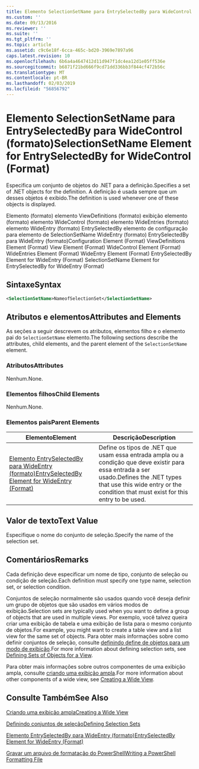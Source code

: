 ```yaml
---
title: Elemento SelectionSetName para EntrySelectedBy para WideControl (formato) | Microsoft Docs
ms.custom: ''
ms.date: 09/13/2016
ms.reviewer: ''
ms.suite: ''
ms.tgt_pltfrm: ''
ms.topic: article
ms.assetid: c9c6e18f-6cca-465c-bd20-3969e7897a96
caps.latest.revision: 10
ms.openlocfilehash: 6b6a4a4647412d11d947f1dc4ea12d1e05ff536e
ms.sourcegitcommit: b6871f21bd666f9cd71dd336bb3f844cf472b56c
ms.translationtype: MT
ms.contentlocale: pt-BR
ms.lasthandoff: 02/03/2019
ms.locfileid: "56856792"
---
```

# <a name="selectionsetname-element-for-entryselectedby-for-widecontrol-format"></a><span data-ttu-id="cd898-102">Elemento SelectionSetName para EntrySelectedBy para WideControl (formato)</span><span class="sxs-lookup"><span data-stu-id="cd898-102">SelectionSetName Element for EntrySelectedBy for WideControl (Format)</span></span>

<span data-ttu-id="cd898-103">Especifica um conjunto de objetos do .NET para a definição.</span><span class="sxs-lookup"><span data-stu-id="cd898-103">Specifies a set of .NET objects for the definition.</span></span> <span data-ttu-id="cd898-104">A definição é usada sempre que um desses objetos é exibido.</span><span class="sxs-lookup"><span data-stu-id="cd898-104">The definition is used whenever one of these objects is displayed.</span></span>

<span data-ttu-id="cd898-105">Elemento (formato) elemento ViewDefinitions (formato) exibição elemento (formato) elemento WideControl (formato) elemento WideEntries (formato) elemento WideEntry (formato) EntrySelectedBy elemento de configuração para elemento de SelectionSetName WideEntry (formato) EntrySelectedBy para WideEntry (formato)</span><span class="sxs-lookup"><span data-stu-id="cd898-105">Configuration Element (Format) ViewDefinitions Element (Format) View Element (Format) WideControl Element (Format) WideEntries Element (Format) WideEntry Element (Format) EntrySelectedBy Element for WideEntry (Format) SelectionSetName Element for EntrySelectedBy for WideEntry (Format)</span></span>

## <a name="syntax"></a><span data-ttu-id="cd898-106">Sintaxe</span><span class="sxs-lookup"><span data-stu-id="cd898-106">Syntax</span></span>

```xml
<SelectionSetName>NameofSelectionSet</SelectionSetName>

```

## <a name="attributes-and-elements"></a><span data-ttu-id="cd898-107">Atributos e elementos</span><span class="sxs-lookup"><span data-stu-id="cd898-107">Attributes and Elements</span></span>

<span data-ttu-id="cd898-108">As seções a seguir descrevem os atributos, elementos filho e o elemento pai do `SelectionSetName` elemento.</span><span class="sxs-lookup"><span data-stu-id="cd898-108">The following sections describe the attributes, child elements, and the parent element of the `SelectionSetName` element.</span></span>

### <a name="attributes"></a><span data-ttu-id="cd898-109">Atributos</span><span class="sxs-lookup"><span data-stu-id="cd898-109">Attributes</span></span>

<span data-ttu-id="cd898-110">Nenhum.</span><span class="sxs-lookup"><span data-stu-id="cd898-110">None.</span></span>

### <a name="child-elements"></a><span data-ttu-id="cd898-111">Elementos filhos</span><span class="sxs-lookup"><span data-stu-id="cd898-111">Child Elements</span></span>

<span data-ttu-id="cd898-112">Nenhum.</span><span class="sxs-lookup"><span data-stu-id="cd898-112">None.</span></span>

### <a name="parent-elements"></a><span data-ttu-id="cd898-113">Elementos pais</span><span class="sxs-lookup"><span data-stu-id="cd898-113">Parent Elements</span></span>

|<span data-ttu-id="cd898-114">Elemento</span><span class="sxs-lookup"><span data-stu-id="cd898-114">Element</span></span>|<span data-ttu-id="cd898-115">Descrição</span><span class="sxs-lookup"><span data-stu-id="cd898-115">Description</span></span>|
|-------------|-----------------|
|[<span data-ttu-id="cd898-116">Elemento EntrySelectedBy para WideEntry (formato)</span><span class="sxs-lookup"><span data-stu-id="cd898-116">EntrySelectedBy Element for WideEntry (Format)</span></span>](./entryselectedby-element-for-wideentry-format.md)|<span data-ttu-id="cd898-117">Define os tipos de .NET que usam essa entrada ampla ou a condição que deve existir para essa entrada a ser usado.</span><span class="sxs-lookup"><span data-stu-id="cd898-117">Defines the .NET types that use this wide entry or the condition that must exist for this entry to be used.</span></span>|

## <a name="text-value"></a><span data-ttu-id="cd898-118">Valor de texto</span><span class="sxs-lookup"><span data-stu-id="cd898-118">Text Value</span></span>

<span data-ttu-id="cd898-119">Especifique o nome do conjunto de seleção.</span><span class="sxs-lookup"><span data-stu-id="cd898-119">Specify the name of the selection set.</span></span>

## <a name="remarks"></a><span data-ttu-id="cd898-120">Comentários</span><span class="sxs-lookup"><span data-stu-id="cd898-120">Remarks</span></span>

<span data-ttu-id="cd898-121">Cada definição deve especificar um nome de tipo, conjunto de seleção ou condição de seleção.</span><span class="sxs-lookup"><span data-stu-id="cd898-121">Each definition must specify one type name, selection set, or selection condition.</span></span>

<span data-ttu-id="cd898-122">Conjuntos de seleção normalmente são usados quando você deseja definir um grupo de objetos que são usados em vários modos de exibição.</span><span class="sxs-lookup"><span data-stu-id="cd898-122">Selection sets are typically used when you want to define a group of objects that are used in multiple views.</span></span> <span data-ttu-id="cd898-123">Por exemplo, você talvez queira criar uma exibição de tabela e uma exibição de lista para o mesmo conjunto de objetos.</span><span class="sxs-lookup"><span data-stu-id="cd898-123">For example, you might want to create a table view and a list view for the same set of objects.</span></span> <span data-ttu-id="cd898-124">Para obter mais informações sobre como definir conjuntos de seleção, consulte [definindo define de objetos para um modo de exibição](./defining-selection-sets.md).</span><span class="sxs-lookup"><span data-stu-id="cd898-124">For more information about defining selection sets, see [Defining Sets of Objects for a View](./defining-selection-sets.md).</span></span>

<span data-ttu-id="cd898-125">Para obter mais informações sobre outros componentes de uma exibição ampla, consulte [criando uma exibição ampla](./creating-a-wide-view.md).</span><span class="sxs-lookup"><span data-stu-id="cd898-125">For more information about other components of a wide view, see [Creating a Wide View](./creating-a-wide-view.md).</span></span>

## <a name="see-also"></a><span data-ttu-id="cd898-126">Consulte Também</span><span class="sxs-lookup"><span data-stu-id="cd898-126">See Also</span></span>

[<span data-ttu-id="cd898-127">Criando uma exibição ampla</span><span class="sxs-lookup"><span data-stu-id="cd898-127">Creating a Wide View</span></span>](./creating-a-wide-view.md)

[<span data-ttu-id="cd898-128">Definindo conjuntos de seleção</span><span class="sxs-lookup"><span data-stu-id="cd898-128">Defining Selection Sets</span></span>](./defining-selection-sets.md)

[<span data-ttu-id="cd898-129">Elemento EntrySelectedBy para WideEntry (formato)</span><span class="sxs-lookup"><span data-stu-id="cd898-129">EntrySelectedBy Element for WideEntry (Format)</span></span>](./entryselectedby-element-for-wideentry-format.md)

[<span data-ttu-id="cd898-130">Gravar um arquivo de formatação do PowerShell</span><span class="sxs-lookup"><span data-stu-id="cd898-130">Writing a PowerShell Formatting File</span></span>](./writing-a-powershell-formatting-file.md)
